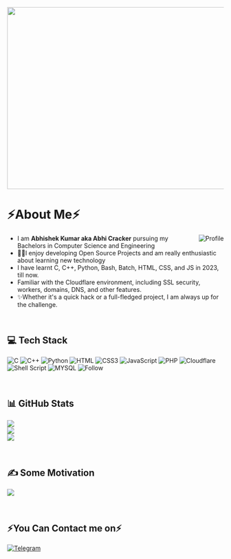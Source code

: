 <div align="center">
  <img src="https://i.imgur.com/R0ae7rE.gif?maxwidth=760&fidelity=grand" width="2560" height="423">
</div>

# ⚡About Me⚡
<a href="https://AbhiCracker.com" target="_blank"><img ALIGN="RIGHT" src="https://images.weserv.nl/?url=avatars.githubusercontent.com/u/98258595?v=4&h=200&w=200&fit=cover&mask=circle&maxage=7d" alt="Profile" />
</a>
  
- I am **Abhishek Kumar aka Abhi Cracker** pursuing my Bachelors in Computer Science and Engineering
- 👨‍💻I enjoy developing Open Source Projects and am really enthusiastic about learning new technology
- I have learnt C, C++, Python, Bash, Batch, HTML, CSS, and JS in 2023, till now.
- Familiar with the Cloudflare environment, including SSL security, workers, domains, DNS, and other features.
- ✨Whether it's a quick hack or a full-fledged project, I am always up for the challenge.

<br/>

## 💻 Tech Stack
![C](	https://img.shields.io/badge/C-00599C?style=for-the-badge&logo=c&logoColor=white) ![C++](https://img.shields.io/badge/C%2B%2B-00599C?style=for-the-badge&logo=c%2B%2B&logoColor=white) ![Python](https://img.shields.io/badge/Python-14354C?style=for-the-badge&logo=python&logoColor=white) ![HTML](https://img.shields.io/badge/HTML5-E34F26?style=for-the-badge&logo=html5&logoColor=white) ![CSS3](https://img.shields.io/badge/CSS3-1572B6?style=for-the-badge&logo=css3&logoColor=white) ![JavaScript](https://img.shields.io/badge/JavaScript-F7DF1E?style=for-the-badge&logo=JavaScript&logoColor=white)
![PHP](https://img.shields.io/badge/PHP-777BB4?style=for-the-badge&logo=php&logoColor=white) ![Cloudflare](https://img.shields.io/badge/Cloudflare-F38020?style=for-the-badge&logo=Cloudflare&logoColor=white) ![Shell Script](https://img.shields.io/badge/Shell_Script-121011?style=for-the-badge&logo=gnu-bash&logoColor=white) ![MYSQL](https://img.shields.io/badge/MySQL-00000F?style=for-the-badge&logo=mysql&logoColor=white) ![Follow](https://img.shields.io/github/followers/AbhiCrackerOfficial.svg?style=social&label=Follow&maxAge=2592000)

<br/>

## 📊 GitHub Stats
![](https://github-readme-stats.vercel.app/api?username=AbhiCrackerOfficial&theme=calm&hide_border=false&include_all_commits=false&count_private=false)<br/>
![](https://github-readme-streak-stats.herokuapp.com/?user=AbhiCrackerOfficial&theme=calm&hide_border=false)<br/>
![](https://github-readme-stats.vercel.app/api/top-langs/?username=AbhiCrackerOfficial&theme=calm&hide_border=false&include_all_commits=false&count_private=false&layout=compact)

<br/>

## ✍️ Some Motivation
![](https://quotes-github-readme.vercel.app/api?type=horizontal&theme=radical)

<br/>

## ⚡You Can Contact me on⚡
[![Telegram](https://img.shields.io/badge/Telegram-2CA5E0?style=for-the-badge&logo=telegram&logoColor=white)](https://t.me/AbhiCracker001)
